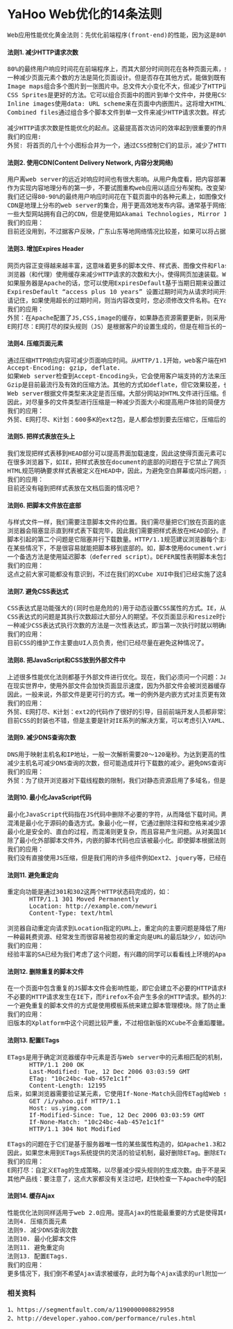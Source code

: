 # YaHoo Web优化的14条法则
<pre>
Web应用性能优化黄金法则：先优化前端程序(front-end)的性能，因为这是80%或以上的最终用户响应时间的花费所在。
</pre>
#### 法则1. 减少HTTP请求次数
<pre>
80%的最终用户响应时间花在前端程序上，而其大部分时间则花在各种页面元素，如图像、样式表、脚本和Flash等，的下载上。减少页面元素将会减少HTTP请求次数。这是快速显示页面的关键所在。
一种减少页面元素个数的方法是简化页面设计。但是否存在其他方式，能做到既有丰富内容，又能获得快速响应时间呢？以下是这样一些技术：
Image maps组合多个图片到一张图片中。总文件大小变化不大，但减少了HTTP请求次数从而加快了页面显示速度。该方式只适合图片连续的情况；同时坐标的定义是烦人又容易出错的工作。
CSS Sprites是更好的方法。它可以组合页面中的图片到单个文件中，并使用CSS的background-image和background-position属性来现实所需的部分图片。
Inline images使用data: URL scheme来在页面中内嵌图片。这将增大HTML文件的大小。组合inline images到你的（缓存）样式表是既能较少HTTP请求，又能避免加大HTML文件大小的方法。
Combined files通过组合多个脚本文件到单一文件来减少HTTP请求次数。样式表也可采用类似方法处理。这个方法虽然简单，但没有得到大规模的使用。10大美国网站每页平均有7个脚本文件和2个样式表。当页面之间脚本和样式表变化很大时，该方式将遇到很大的挑战，但如果做到的话，将能加快响应时间。

减少HTTP请求次数是性能优化的起点。这最提高首次访问的效率起到很重要的作用。据Tenni Theurer的文章Browser Cache Usage - Exposed!描述，40-60%的日常访问是首次访问，因此为首次访问者加快页面访问速度是用户体验的关键。
我们的应用:
外贸: 将首页的几十个小图标合并为一个，通过CSS控制它们的显示，减少了HTTP请求数。
</pre>
#### 法则2. 使用CDN(Content Delivery Network, 内容分发网络)
<pre>
用户离web server的远近对响应时间也有很大影响。从用户角度看，把内容部署到多个地理位置分散的服务器上将有效提高页面装载速度。但是该从哪里开始呢？
作为实现内容地理分布的第一步，不要试图重构web应用以适应分布架构。改变架构将导致多个周期性任务，如同步session状态，在多个server之间复制数据库交易。这样缩短用户与内容距离的尝试可能被应用架构改版所延迟，或阻止。
我们还记得80-90%的最终用户响应时间花在下载页面中的各种元素上，如图像文件、样式表、脚本和Flash等。与其花在重构系统这个困难的任务上，还不如先分布静态内容。这不仅能大大减少响应时间，而且由于CDN的存在，分布静态内容非常容易实现。
CDN是地理上分布的web server的集合，用于更高效地发布内容。通常基于网络远近来选择给具体用户服务的web server。
一些大型网站拥有自己的CDN，但是使用如Akamai Technologies, Mirror Image Internet, 或 Limelight Networks等CDN服务提供商的服务将是划算的。在Yahoo!把静态内容分布到CDN减少了用户影响时间20%或更多。切换到CDN的代码修改工作是很容易的，但能达到提高网站的速度。
我们的应用：
目前还没用到，不过据客户反映，广东山东等地网络情况比较差，如果可以将占据主要带宽的静态资源通过CDN发布，相信可以大大缓解目前网站访问速度的问题。
</pre>
#### 法则3. 增加Expires Header
<pre>
网页内容正变得越来越丰富，这意味着更多的脚本文件、样式表、图像文件和Flash。首次访问者将不得不面临多次HTTP请求，但通过使用Expires header，您可以在客户端缓存这些元素。这在后续访问中避免了不必要的HTTP请求。Expires header最常用于图像文件，但是它也应该用于脚本文件、样式表和Flash。
浏览器（和代理）使用缓存来减少HTTP请求的次数和大小，使得网页加速装载。Web server通过Expires header告诉客户端一个元素可以缓存的时间长度。
如果服务器是Apache的话，您可以使用ExpiresDefault基于当期日期来设置过期日期，如：
ExpiresDefault “access plus 10 years” 设置过期时间为从请求时间开始计算的10年。
请记住，如果使用超长的过期时间，则当内容改变时，您必须修改文件名称。在Yahoo!我们经常把改名作为release的一个步骤：版本号内嵌在文件名中，如yahoo_2.0.6.js。
我们的应用：
外贸：在Apache配置了JS,CSS,image的缓存，如果静态资源需要更新，则采用修改文件版本号的方案确保客户端取得最新版本；
E网打尽：E网打尽的探头规则（JS）是根据客户的设置生成的，但是在相当长的一段时间内基本上不会有变化，因此，在生成规则的同时附加一个expires响应头，尽量减少客户端的请求和探头规则生成的次数。
</pre>
#### 法则4. 压缩页面元素
<pre>
通过压缩HTTP响应内容可减少页面响应时间。从HTTP/1.1开始，web客户端在HTTP请求中通过Accept-Encoding头来表明支持的压缩类型，如：
Accept-Encoding: gzip, deflate.
如果Web server检查到Accept-Encoding头，它会使用客户端支持的方法来压缩HTTP响应，会设置Content-Encoding头，如：Content-Encoding: gzip。
Gzip是目前最流行及有效的压缩方法。其他的方式如deflate，但它效果较差，也不够流行。通过Gzip，内容一般可减少70%。如果是Apache，在1.3版本下需使用mod_gzip模块，而在2.x版本下，则需使用mod_deflate。
Web server根据文件类型来决定是否压缩。大部分网站对HTML文件进行压缩。但对脚本文件和样式表进行压缩也是值得的。实际上，对包括XML和JSON在内的任务文本信息进行压缩都是值得的。图像文件和PDF文件不应该被压缩，因为它们本来就是压缩格式保存的。对它们进行压缩，不但浪费CPU，而且还可能增加文件的大小。
因此，对尽量多的文件类型进行压缩是一种减少页面大小和提高用户体验的简便方法。
我们的应用：
外贸、E网打尽、K计划：600多K的ext2包，是人都会想到要去压缩它，压缩后的效果还不错，只有150多K。另外，JS、CSS、HTML也尽量压缩，要知道我们的很多客户还在使用1M的ADSL。
</pre>
#### 法则5. 把样式表放在头上
<pre>
我们发现把样式表移到HEAD部分可以提高界面加载速度，因此这使得页面元素可以顺序显示。
在很多浏览器下，如IE，把样式表放在document的底部的问题在于它禁止了网页内容的顺序显示。浏览器阻止显示以免重画页面元素，那用户只能看到空白页了。Firefox不会阻止显示，但这意味着当样式表下载后，有些页面元素可能需要重画，这导致闪烁问题。
HTML规范明确要求样式表被定义在HEAD中，因此，为避免空白屏幕或闪烁问题，最好的办法是遵循HTML规范，把样式表放在HEAD中。
我们的应用：
目前还没有碰到把样式表放在文档后面的情况吧？
</pre>
#### 法则6. 把脚本文件放在底部
<pre>
与样式文件一样，我们需要注意脚本文件的位置。我们需尽量把它们放在页面的底部，这样一方面能顺序显示，另方面可达到最大的并行下载。
浏览器会阻塞显示直到样式表下载完毕，因此我们需要把样式表放在HEAD部分。而对于脚本来说，脚本后面内容的顺序显示将被阻塞，因此把脚本尽量放在底部意味着更多内容能被快速显示。
脚本引起的第二个问题是它阻塞并行下载数量。HTTP/1.1规范建议浏览器每个主机的并行下载数不超过2个。因此如果您把图像文件分布到多台机器的话，您可以达到超过2个的并行下载。但是当脚本文件下载时，浏览器不会启动其他的并行下载，甚至其他主机的下载也不启动。
在某些情况下，不是很容易就能把脚本移到底部的。如，脚本使用document.write方法来插入页面内容。同时可能还存在域的问题。不过在很多情况下，还是有一些方法的。
一个备选方法是使用延迟脚本（deferred script）。DEFER属性表明脚本未包含document.write，指示浏览器刻继续显示。不幸的是，Firefox不支持DEFER属性。在IE中，脚本可能被延迟执行，但不一定得到需要的长时间延迟。不过从另外角度来说，如果脚本能被延迟执行，那它就可以被放在底部了。
我们的应用：
这点之前大家可能都没有意识到，不过在我们的XCube XUI中我们已经实施了这条法则，相信可以进一步提升页面的访问性能。
</pre>
#### 法则7. 避免CSS表达式
<pre>
CSS表达式是功能强大的(同时也是危险的)用于动态设置CSS属性的方式。IE，从版本5开始支持CSS表达式，如backgourd-color: expression((new Date()).getHours()%2?”#B8D4FF”:”#F08A00”)，即背景色每个小时切换一次。
CSS表达式的问题是其执行次数超过大部分人的期望。不仅页面显示和resize时计算表达式，而且当页面滚屏，甚至当鼠标在页面上移动时都会重新计算表达式。
一种减少CSS表达式执行次数的方法是一次性表达式，即当第一次执行时就以明确的数值代替表达式。如果必须动态设置的话，可使用事件处理函数代替。如果您必须使用CSS表达式的话，请记住它们可能被执行上千次，从而影响页面性能。
我们的应用：
目前CSS的维护工作主要由UI人员负责，他们已经尽量在避免这种情况了。
</pre>
#### 法则8. 把JavaScript和CSS放到外部文件中
<pre>
上述很多性能优化法则都基于外部文件进行优化。现在，我们必须问一个问题：JavaScript和CSS应该包括在外部文件，还是在页面文件中？
在现实世界中，使用外部文件会加快页面显示速度，因为外部文件会被浏览器缓存。如果内置JavaScript和CSS在页面中虽然会减少HTTP请求次数，但增大了页面的大小。另外一方面，使用外部文件，会被浏览器缓存，则页面大小会减小，同时又不增加HTTP请求次数。
因此，一般来说，外部文件是更可行的方式。唯一的例外是内嵌方式对主页更有效，如Yahoo!和My Yahoo!都使用内嵌方式。一般来说，在一个session中，主页访问此时较少，因此内嵌方式可以取得更快的用户响应时间。
我们的应用：
外贸、E网打尽、K计划：ext2的代码作了很好的引导，目前前端开发人员都非常注意客户端模块的封装、重用，尽量以外部JS的方式提高代码的重用度，当然也要注意不要引入过多的外部资源，因为这违反了法则1。
目前CSS的封装也不错，但是主要是针对IE系列的解决方案，可以考虑引入YAML、blueprint等CSS框架，轻松解决浏览器兼容性问题。
</pre>
#### 法则9. 减少DNS查询次数
<pre>
DNS用于映射主机名和IP地址，一般一次解析需要20～120毫秒。为达到更高的性能，DNS解析通常被多级别地缓存，如由ISP或局域网维护的caching server，本地机器操作系统的缓存（如windows上的DNS Client Service），浏览器。IE的缺省DNS缓存时间为30分钟，Firefox的缺省缓冲时间是1分钟。
减少主机名可减少DNS查询的次数，但可能造成并行下载数的减少。避免DNS查询可减少响应时间，而减少并行下载数可能增加响应时间。一个可行的折中是把内容分布到至少2个，最多4个不同的主机名上。
我们的应用：
外贸：为了绕开浏览器对下载线程数的限制，我们对静态资源启用了多域名，但是这么做违反了该法则。不过，对windows IE来说，DNS的缓存可以缓解该问题。
</pre>
#### 法则10. 最小化JavaScript代码
<pre>
最小化JavaScript代码指在JS代码中删除不必要的字符，从而降低下载时间。两个流行的工具是#JSMin 和YUI Compressor。
混淆是最小化于源码的备选方式。象最小化一样，它通过删除注释和空格来减少源码大小，同时它还可以对代码进行混淆处理。作为混淆的一部分，函数名和变量名被替换成短的字符串，这使得代码更紧凑，同时也更难读，使得难于被反向工程。Dojo Compressor (ShrinkSafe)是最常见的混淆工具。
最小化是安全的、直白的过程，而混淆则更复杂，而且容易产生问题。从对美国10大网站的调查来看，通过最小化，文件可减少21%，而混淆则可减少25%。
除了最小化外部脚本文件外，内嵌的脚本代码也应该被最小化。即使脚本根据法则4被压缩后传输，最小化脚本刻减少文件大小5%或更高。
我们的应用：
我们没有直接使用JS压缩，但是我们用的许多组件例如ext2、jquery等，已经在为我们实践该法则。
</pre>
#### 法则11. 避免重定向
<pre>
重定向功能是通过301和302这两个HTTP状态码完成的，如：
      HTTP/1.1 301 Moved Permanently
      Location: http://example.com/newuri
      Content-Type: text/html

浏览器自动重定向请求到Location指定的URL上，重定向的主要问题是降低了用户体验。
一种最耗费资源、经常发生而很容易被忽视的重定向是URL的最后缺少/，如访问http://astrology.yahoo.com/astrology将被重定向到http://astrology.yahoo.com/astrology/。在Apache下，可以通过Alias，mod_rewrite或DirectorySlash等方式来解决该问题。
我们的应用：
经验丰富的SA已经为我们考虑了这个问题，有兴趣的同学可以看看线上环境的Apache配置文件：httpd.conf。
</pre>
#### 法则12. 删除重复的脚本文件
<pre>
在一个页面中包含重复的JS脚本文件会影响性能，即它会建立不必要的HTTP请求和额外的JS执行。
不必要的HTTP请求发生在IE下，而Firefox不会产生多余的HTTP请求。额外的JS执行，不管在IE下，还是在Firefox下，都会发生。
一个避免重复的脚本文件的方式是使用模板系统来建立脚本管理模块。除了防止重复的脚本文件外，该模块还可以实现依赖性检查和增加版本号到脚本文件名中，从而实现超长的过期时间。
我们的应用：
旧版本的Xplatform中这个问题比较严重，不过相信新版的XCube不会重蹈覆辙。
</pre>
#### 法则13. 配置ETags
<pre>
ETags是用于确定浏览器缓存中元素是否与Web server中的元素相匹配的机制，它是比last-modified date更灵活的元素验证机制。ETag是用于唯一表示元素版本的字符串，它需被包括在引号中。Web server首先在response中指定ETag：
      HTTP/1.1 200 OK
      Last-Modified: Tue, 12 Dec 2006 03:03:59 GMT
      ETag: "10c24bc-4ab-457e1c1f"
      Content-Length: 12195
后来，如果浏览器需要验证某元素，它使用If-None-Match头回传ETag给Web server，如果ETag匹配，则服务器返回304代码，从而节省了下载时间：
      GET /i/yahoo.gif HTTP/1.1
      Host: us.yimg.com
      If-Modified-Since: Tue, 12 Dec 2006 03:03:59 GMT
      If-None-Match: "10c24bc-4ab-457e1c1f"
      HTTP/1.1 304 Not Modified

ETags的问题在于它们是基于服务器唯一性的某些属性构造的，如Apache1.3和2.x，其格式是inode-size-timestamp，而在IIS5.0和6.0下，其格式是Filetimestamp:ChangeNumber。这样同一个元素在不同的web server上，其ETag是不一样的。这样在多Web server的环境下，浏览器先从server1请求某元素，后来向server2验证该元素，由于ETag不同，所以缓存失效，必须重新下载。
因此，如果您未用到ETags系统提供的灵活的验证机制，最好删除ETag。删除ETag会减少http response及后续请求的HTTP头的大小。微软支持文章描述了如何删除ETags，而在Apache下，只要在配置文件中设置FileETag none即可。
我们的应用：
E网打尽：自定义ETag的生成策略，以尽量减少探头规则的生成次数。由于不是采用服务器默认的ETag，不存在该问题。
其他产品线：要注意了，这点大家都没有关注过吧，赶快检查一下Apache中的配置。
</pre>
#### 法则14. 缓存Ajax
<pre>
性能优化法则同样适用于web 2.0应用。提高Ajax的性能最重要的方式是使得其response可缓存，就象“法则3增加Expires Header”讨论的那样。以下其他法则同样适用于Ajax，当然法则3是最有效的方式:
法则4. 压缩页面元素
法则9. 减少DNS查询次数
法则10. 最小化脚本文件
法则11. 避免重定向
法则13. 配置ETags.
我们的应用：
更多情况下，我们倒不希望Ajax请求被缓存，此时为每个Ajax请求的url附加一个时间戳就可以了。
</pre>

### 相关资料
<pre>
1、https://segmentfault.com/a/1190000008829958
2、http://developer.yahoo.com/performance/rules.html
</pre>